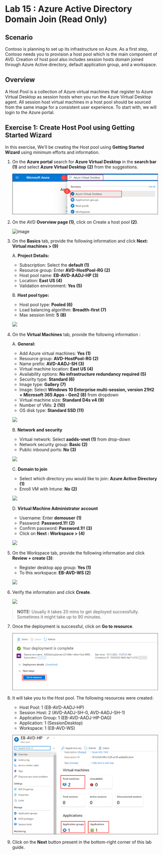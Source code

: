 # Lab 15 : Azure Active Directory Domain Join (Read Only) 

## **Scenario**

 Contoso is planning to set up its infrastructure on Azure. As a first step, Contoso needs you to provision a host pool which is the main component of AVD. Creation of host pool also includes session hosts domain joined through Azure Active directory, default application group, and a workspace.

## **Overview**

 A Host Pool is a collection of Azure virtual machines that register to Azure Virtual Desktop as session hosts when you run the Azure Virtual Desktop agent. All session host virtual machines in a host pool should be sourced from the same image for a consistent user experience. To start with, we will login to the Azure portal.
 
## Exercise 1: Create Host Pool using Getting Started Wizard

In this exercise, We'll be creating the Host pool using **Getting Started Wizard** using minimum efforts and information.

1. On the **Azure portal** search for **Azure Virtual Desktop** in the **search bar** **(1)** and select **Azure Virtual Desktop** **(2)** from the suggestions.

   ![ws name.](media/2avd1.png)
   
    
2.	On the AVD **Overview page (1)**, click on Create a host pool **(2)**.

    ![image](https://user-images.githubusercontent.com/83349577/175352775-1ca92f9e-b510-4fee-89e5-8c476bcffa5b.png)

 
3.	On the **Basics** tab, provide the following information and click **Next: Virtual machines > (9)**

    A. **Project Details:**

       - Subscription: Select the **default (1)**
       - Resource group: Enter **AVD-HostPool-RG (2)**
       - Host pool name: **EB-AVD-AADJ-HP (3)**
       - Location: **East US (4)**
       - Validation environment: **Yes (5)**
        
    B. **Host pool type:**
    
       - Host pool type: **Pooled (6)**
       - Load balancing algorithm: **Breadth-first (7)**
       - Max session limit: **5** **(8)**


     ![](https://github.com/CloudLabsAI-Azure/AIW-Azure-Virtual-Desktop/blob/Azure-Virtual-Desktop-v3/media/createhp-new.png)
        
   
4.	On the **Virtual Machines** tab, provide the following information :

    A. **General:**
    
       - Add Azure virtual machines: **Yes (1)**
       - Resource group: **AVD-HostPool-RG (2)**
       - Name prefix: **AVD-AADJ-SH (3)**
       - Virtual machine location: **East US (4)**
       - Availability options: **No infrastructure redundancy required (5)**
       - Security type: **Standard (6)**
       - Image type: **Gallery (7)**
       - Image: Select **Windows 10 Enterprise multi-session, version 21H2 + Microsoft 365 Apps - Gen2 (8)** from dropdown
       - Virtual machine size: **Standard D4s v4 (9)**
       - Number of VMs: **2 (10)**
       - OS disk type: **Standard SSD (11)**

       ![](https://github.com/CloudLabsAI-Azure/AIW-Azure-Virtual-Desktop/blob/Azure-Virtual-Desktop-v3/media/createhp1-new.png)
       
    B. **Network and security**
    
       - Virtual network: Select **aadds-vnet (1)** from drop-down
       - Network security group: **Basic (2)**
       - Public inbound ports: **No (3)**

      ![](https://github.com/CloudLabsAI-Azure/AIW-Azure-Virtual-Desktop/blob/Azure-Virtual-Desktop-v3/media/createhp3-new.png)
       
    C. **Domain to join**
    
       - Select which directory you would like to join: **Azure Active Directory (1)**
       - Enroll VM with Intune: **No (2)**

       ![](https://github.com/CloudLabsAI-Azure/AIW-Azure-Virtual-Desktop/blob/Azure-Virtual-Desktop-v3/media/domaintojoin.png)

    D. **Virtual Machine Administrator account**
    
       - Username: Enter **demouser** **(1)**
       - Password: **Password.1!!** **(2)**
       - Confirm password: **Password.1!!** **(3)**
       - Click on **Next : Workspace > (4)**

       ![](https://github.com/CloudLabsAI-Azure/AIW-Azure-Virtual-Desktop/blob/Azure-Virtual-Desktop-v3/media/vmadminaccount.png)

5.	On the Workspace tab, provide the following information and click **Review + create (3)**:

     - Register desktop app group: **Yes (1)**
     - To this workspace: **EB-AVD-WS (2)**

     ![](https://github.com/CloudLabsAI-Azure/AIW-Azure-Virtual-Desktop/blob/Azure-Virtual-Desktop-v3/media/createhp4-new.png)

6.	Verify the information and click **Create**.

    ![](https://github.com/CloudLabsAI-Azure/AIW-Azure-Virtual-Desktop/blob/Azure-Virtual-Desktop-v3/media/createhp5-new.png)


   > **NOTE:** Usually it takes 20 mins to get deployed successfully. Sometimes it might take up to 90 minutes.

7.	Once the deployment is successful, click on **Go to resource**.

    ![ws name.](media/gsw7.png)

8.	It will take you to the Host pool. The following resources were created:

     - Host Pool: 1 (EB-AVD-AADJ-HP)
     - Session Host: 2 (AVD-AADJ-SH-0, AVD-AADJ-SH-1)
     - Application Group: 1 (EB-AVD-AADJ-HP-DAG)
     - Application: 1 (SessionDesktop)
     - Workspace: 1 (EB-AVD-WS)
     
     ![ws name.](media/gsw8.png)


   
1. Click on the **Next** button present in the bottom-right corner of this lab guide.  
   
